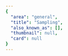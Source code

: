 ```yaml
---
{
  "area": "general",
  "title": "Sampling",
  "also_known_as": [],
  "thumbnail": null,
  "card": null
}
---
```


